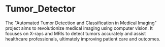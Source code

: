 # Tumor_Detector
The "Automated Tumor Detection and Classification in Medical Imaging" project aims to revolutionize medical imaging using computer vision. It focuses on X-rays and MRIs to detect tumors accurately and assist healthcare professionals, ultimately improving patient care and outcomes.
